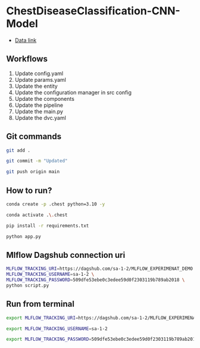 # ChestDiseaseClassification-CNN-Model

 - [Data link](https://drive.google.com/file/d/1z0mreUtRmR-P-magILsDR3T7M6IkGXtY/view?usp=sharing)

## Workflows

1. Update config.yaml
2. Update params.yaml
3. Update the entity
4. Update the configuration manager in src config
5. Update the components
6. Update the pipeline 
7. Update the main.py
8. Update the dvc.yaml 

## Git commands

```bash
git add .

git commit -m "Updated"

git push origin main
```

## How to run?

```bash
conda create -p .chest python=3.10 -y
```

```bash
conda activate .\.chest
```

```bash
pip install -r requirements.txt
```

```bash
python app.py
```

## Mlflow Dagshub connection uri

``` bash
MLFLOW_TRACKING_URI=https://dagshub.com/sa-1-2/MLFLOW_EXPERIMENAT_DEMO.mlflow \
MLFLOW_TRACKING_USERNAME=sa-1-2 \
MLFLOW_TRACKING_PASSWORD=509dfe53ebe0c3edee59d0f2303119b789ab2018 \
python script.py
```

## Run from terminal

```bash
export MLFLOW_TRACKING_URI=https://dagshub.com/sa-1-2/MLFLOW_EXPERIMENAT_DEMO.mlflow

export MLFLOW_TRACKING_USERNAME=sa-1-2 

export MLFLOW_TRACKING_PASSWORD=509dfe53ebe0c3edee59d0f2303119b789ab2018

```
